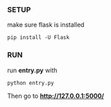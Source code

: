 ### SETUP
make sure flask is installed
```
pip install -U Flask
```

### RUN
run **entry.py** with
```
python entry.py
```
Then go to **http://127.0.0.1:5000/**
